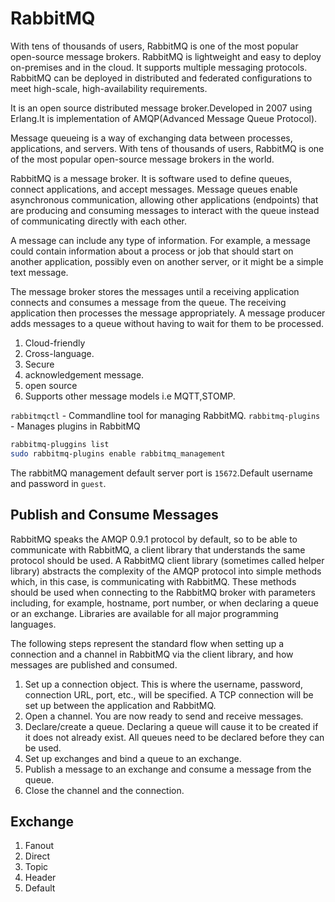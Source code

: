 # RabbitMQ

With tens of thousands of users, RabbitMQ is one of the most popular open-source message brokers. RabbitMQ is lightweight and easy to deploy on-premises and in the cloud. It supports multiple messaging protocols. RabbitMQ can be deployed in distributed and federated configurations to meet high-scale, high-availability requirements.

It is an open source distributed message broker.Developed in 2007 using Erlang.It is implementation of AMQP(Advanced Message Queue Protocol).

Message queueing is a way of exchanging data between processes, applications, and servers. With tens of thousands of users, RabbitMQ is one of the most popular open-source message brokers in the world.

RabbitMQ is a message broker. It is software used to define queues, connect applications, and accept messages. Message queues enable asynchronous communication,
allowing other applications (endpoints) that are producing and consuming messages to interact with the queue instead of communicating directly with each other.

A message can include any type of information. For example, a message could contain information about a process or job that should start on another application, possibly even on another server, or it might be a simple text message.

The message broker stores the messages until a receiving application connects and consumes a message from the queue. The receiving application then processes the
message appropriately. A message producer adds messages to a queue without having to wait for them to be processed.

1. Cloud-friendly
2. Cross-language.
3. Secure
4. acknowledgement message.
5. open source 
6. Supports other message models i.e MQTT,STOMP.

`rabbitmqctl` - Commandline tool for managing RabbitMQ.
`rabbitmq-plugins` - Manages plugins in RabbitMQ

```bash
rabbitmq-pluggins list
sudo rabbitmq-plugins enable rabbitmq_management
```

The rabbitMQ management default server port is `15672`.Default username and password in `guest`.

## Publish and Consume Messages

RabbitMQ speaks the AMQP 0.9.1 protocol by default, so to be able to communicate with RabbitMQ, a client library that understands the same protocol should be used. A
RabbitMQ client library (sometimes called helper library) abstracts the complexity of the AMQP protocol into simple methods which, in this case, is communicating with
RabbitMQ. These methods should be used when connecting to the RabbitMQ broker with parameters including, for example, hostname, port number, or when declaring a queue
or an exchange. Libraries are available for all major programming languages.

The following steps represent the standard flow when setting up a connection and a channel in RabbitMQ via the client library, and how messages are published and
consumed.

1. Set up a connection object. This is where the username, password, connection URL, port, etc., will be specified. A TCP connection will be set up between the
application and RabbitMQ.
2. Open a channel. You are now ready to send and receive messages.
3. Declare/create a queue. Declaring a queue will cause it to be created if it does not already exist. All queues need to be declared before they can be used.
4. Set up exchanges and bind a queue to an exchange.
5. Publish a message to an exchange and consume a message from the queue.
6. Close the channel and the connection.


## Exchange

1. Fanout
2. Direct
3. Topic
4. Header
5. Default
